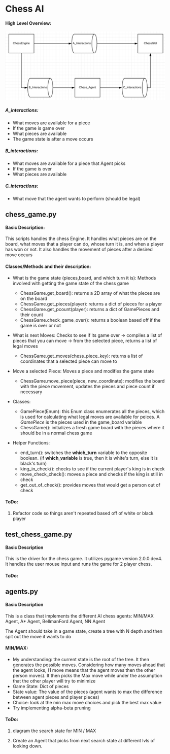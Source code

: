 # Chess AI

#### High Level Overview:
![](./overview_diagram.png) 

##### A_interactions:
* What moves are available for a piece
* If the game is game over
* What pieces are available
* The game state is after a move occurs

##### B_interactions:
* What moves are available for a piece that Agent picks
* If the game is over
* What pieces are available

##### C_interactions:
* What move that the agent wants to perform (should be legal)

## chess_game.py

#### Basic Description:

This scripts handles the chess Engine. It handles what pieces are on the board, what moves that a player can do, whose turn it is,
and when a player has won or not. It also handles the movement of pieces after a desired move occurs

#### Classes/Methods and their description:

- What is the game state (pieces,board, and which turn it is):
Methods involved with getting the game state of the chess game
    - ChessGame.get_board(): returns a 2D array of what the pieces are on the board
    - ChessGame.get_pieces(player): returns a dict of pieces for a player
    - ChessGame.get_pcount(player): returns a dict of GamePieces and their count
    - ChessGame.check_game_over(): returns a boolean based off if the game is over or not

- What is next Moves: Checks to see if its game over -> compiles a list of pieces that you can move -> from the selected piece, returns a list of legal moves
    - ChessGame.get_moves(chess_piece_key): returns a list of coordinates that a selected piece can move to
    
- Move a selected Piece: Moves a piece and modifies the game state
    - ChessGame.move_piece(piece, new_coordinate): modifies the board with the piece movement, updates the pieces and piece count if necessary
    
- Classes:
    - GamePiece(Enum): this Enum class enumerates all the pieces, which is used for calculating what legal moves are available for peices. A *GamePiece* is the pieces used in the game_board variable
    - ChessGame(): initializes a fresh game board with the pieces where it should be in a normal chess game

- Helper Functions:
    - end_turn(): switches the **which_turn** variable to the opposite boolean. (if **which_variable** is true, then it is white's turn, else it is black's turn)
    - king_in_check(): checks to see if the current player's king is in check
    - move_check_check(): moves a piece and checks if the king is still in check
    - get_out_of_check(): provides moves that would get a person out of check
#### ToDo:
1. Refactor code so things aren't repeated based off of white or black player
## test_chess_game.py

#### Basic Description

This is the driver for the chess game. It utilizes pygame version 2.0.0.dev4. It handles the user mouse input and runs the game for 2 player chess.

#### ToDo:

## agents.py

#### Basic Description

This is a class that implements the different AI chess agents: MIN/MAX Agent, A* Agent, BellmanFord Agent, NN Agent

The Agent should take in a game state, create a tree with N depth and then spit out the move it wants to do

#### MIN/MAX:
* My understanding: the current state is the root of the tree. It then generates the possible moves. Considering how many moves ahead that the agent looks, (1 move means that the agent moves then the other person moves). It then picks the Max move while under the assumption that the other player will try to minimize 
* Game State: Dict of pieces
* State value: The value of the pieces (agent wants to max the difference between agent pieces and player pieces)
* Choice: look at the min max move choices and pick the best max value
* Try implementing alpha-beta pruning

#### ToDo:
1. diagram the search state for MIN / MAX

2. Create an Agent that picks from next search state at different lvls of looking down.